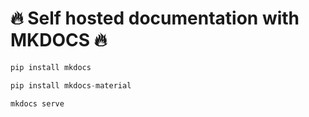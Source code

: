 # :fire: Self hosted documentation with MKDOCS :fire:

```python
pip install mkdocs
```

```python
pip install mkdocs-material
```

```python
mkdocs serve
```